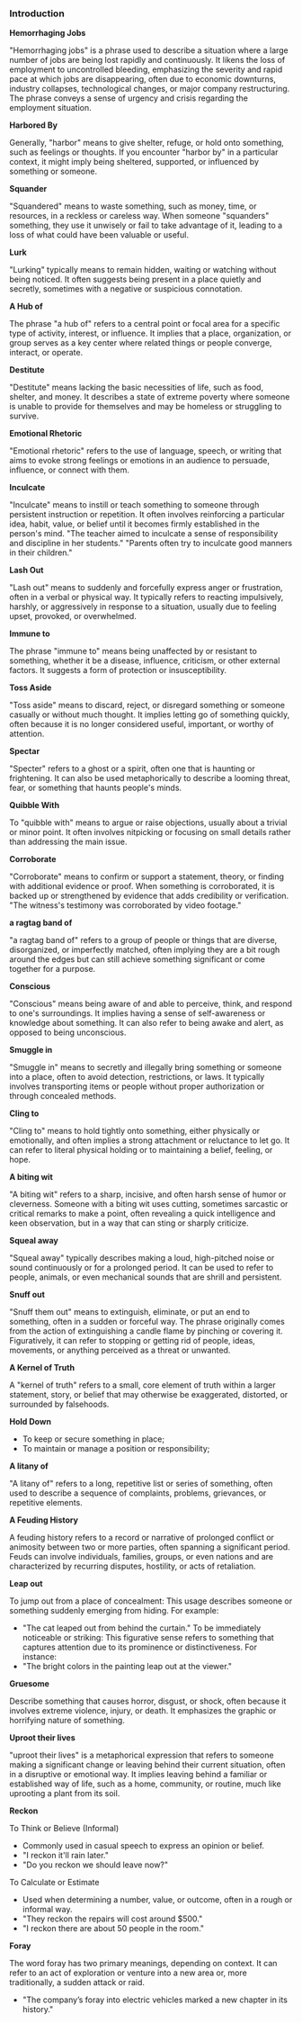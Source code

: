 
### Introduction

**Hemorrhaging Jobs**

"Hemorrhaging jobs" is a phrase used to describe a situation where a large number of jobs are being lost rapidly and continuously. It likens the loss of employment to uncontrolled bleeding, emphasizing the severity and rapid pace at which jobs are disappearing, often due to economic downturns, industry collapses, technological changes, or major company restructuring. The phrase conveys a sense of urgency and crisis regarding the employment situation.

**Harbored By**

Generally, "harbor" means to give shelter, refuge, or hold onto something, such as feelings or thoughts. If you encounter "harbor by" in a particular context, it might imply being sheltered, supported, or influenced by something or someone.

**Squander**

"Squandered" means to waste something, such as money, time, or resources, in a reckless or careless way. When someone "squanders" something, they use it unwisely or fail to take advantage of it, leading to a loss of what could have been valuable or useful.

**Lurk**

"Lurking" typically means to remain hidden, waiting or watching without being noticed. It often suggests being present in a place quietly and secretly, sometimes with a negative or suspicious connotation.

**A Hub of**

The phrase "a hub of" refers to a central point or focal area for a specific type of activity, interest, or influence. It implies that a place, organization, or group serves as a key center where related things or people converge, interact, or operate.

**Destitute**

"Destitute" means lacking the basic necessities of life, such as food, shelter, and money. It describes a state of extreme poverty where someone is unable to provide for themselves and may be homeless or struggling to survive. 

**Emotional Rhetoric**

"Emotional rhetoric" refers to the use of language, speech, or writing that aims to evoke strong feelings or emotions in an audience to persuade, influence, or connect with them.

**Inculcate**

"Inculcate" means to instill or teach something to someone through persistent instruction or repetition. It often involves reinforcing a particular idea, habit, value, or belief until it becomes firmly established in the person's mind. "The teacher aimed to inculcate a sense of responsibility and discipline in her students."
"Parents often try to inculcate good manners in their children."

**Lash Out**

"Lash out" means to suddenly and forcefully express anger or frustration, often in a verbal or physical way. It typically refers to reacting impulsively, harshly, or aggressively in response to a situation, usually due to feeling upset, provoked, or overwhelmed.

**Immune to**

The phrase "immune to" means being unaffected by or resistant to something, whether it be a disease, influence, criticism, or other external factors. It suggests a form of protection or insusceptibility.

**Toss Aside**

"Toss aside" means to discard, reject, or disregard something or someone casually or without much thought. It implies letting go of something quickly, often because it is no longer considered useful, important, or worthy of attention.

**Spectar**

"Specter" refers to a ghost or a spirit, often one that is haunting or frightening. It can also be used metaphorically to describe a looming threat, fear, or something that haunts people's minds.

**Quibble With**

To "quibble with" means to argue or raise objections, usually about a trivial or minor point. It often involves nitpicking or focusing on small details rather than addressing the main issue. 

**Corroborate**

"Corroborate" means to confirm or support a statement, theory, or finding with additional evidence or proof. When something is corroborated, it is backed up or strengthened by evidence that adds credibility or verification. "The witness's testimony was corroborated by video footage."

**a ragtag band of**

"a ragtag band of" refers to a group of people or things that are diverse, disorganized, or imperfectly matched, often implying they are a bit rough around the edges but can still achieve something significant or come together for a purpose.

**Conscious**

"Conscious" means being aware of and able to perceive, think, and respond to one's surroundings. It implies having a sense of self-awareness or knowledge about something. It can also refer to being awake and alert, as opposed to being unconscious.

**Smuggle in**

"Smuggle in" means to secretly and illegally bring something or someone into a place, often to avoid detection, restrictions, or laws. It typically involves transporting items or people without proper authorization or through concealed methods.

**Cling to**

"Cling to" means to hold tightly onto something, either physically or emotionally, and often implies a strong attachment or reluctance to let go. It can refer to literal physical holding or to maintaining a belief, feeling, or hope.

**A biting wit**

"A biting wit" refers to a sharp, incisive, and often harsh sense of humor or cleverness. Someone with a biting wit uses cutting, sometimes sarcastic or critical remarks to make a point, often revealing a quick intelligence and keen observation, but in a way that can sting or sharply criticize.

**Squeal away**

"Squeal away" typically describes making a loud, high-pitched noise or sound continuously or for a prolonged period. It can be used to refer to people, animals, or even mechanical sounds that are shrill and persistent.

**Snuff out**

"Snuff them out" means to extinguish, eliminate, or put an end to something, often in a sudden or forceful way. The phrase originally comes from the action of extinguishing a candle flame by pinching or covering it. Figuratively, it can refer to stopping or getting rid of people, ideas, movements, or anything perceived as a threat or unwanted.

**A Kernel of Truth**

A "kernel of truth" refers to a small, core element of truth within a larger statement, story, or belief that may otherwise be exaggerated, distorted, or surrounded by falsehoods.

**Hold Down**
- To keep or secure something in place;
- To maintain or manage a position or responsibility;

**A litany of**

"A litany of" refers to a long, repetitive list or series of something, often used to describe a sequence of complaints, problems, grievances, or repetitive elements. 

**A Feuding History**

A feuding history refers to a record or narrative of prolonged conflict or animosity between two or more parties, often spanning a significant period. Feuds can involve individuals, families, groups, or even nations and are characterized by recurring disputes, hostility, or acts of retaliation.

**Leap out**

To jump out from a place of concealment: This usage describes someone or something suddenly emerging from hiding. For example:
- "The cat leaped out from behind the curtain."
To be immediately noticeable or striking: This figurative sense refers to something that captures attention due to its prominence or distinctiveness. For instance:
- "The bright colors in the painting leap out at the viewer."

**Gruesome**

Describe something that causes horror, disgust, or shock, often because it involves extreme violence, injury, or death. It emphasizes the graphic or horrifying nature of something.

**Uproot their lives**

"uproot their lives" is a metaphorical expression that refers to someone making a significant change or leaving behind their current situation, often in a disruptive or emotional way. It implies leaving behind a familiar or established way of life, such as a home, community, or routine, much like uprooting a plant from its soil.

**Reckon**

To Think or Believe (Informal)
- Commonly used in casual speech to express an opinion or belief.
- "I reckon it'll rain later."
- "Do you reckon we should leave now?"

To Calculate or Estimate
- Used when determining a number, value, or outcome, often in a rough or informal way.
- "They reckon the repairs will cost around $500."
- "I reckon there are about 50 people in the room."

**Foray**

The word foray has two primary meanings, depending on context. It can refer to an act of exploration or venture into a new area or, more traditionally, a sudden attack or raid.
- "The company’s foray into electric vehicles marked a new chapter in its history."
